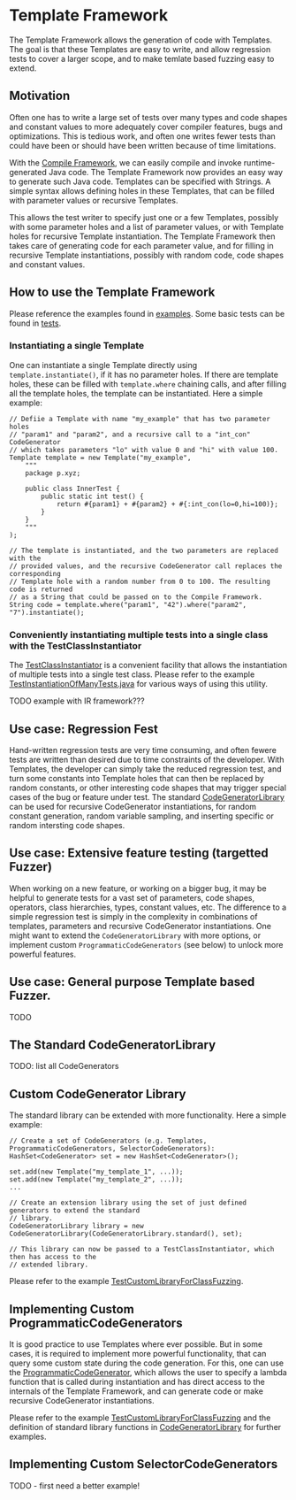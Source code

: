 # Template Framework
The Template Framework allows the generation of code with Templates. The goal is that these Templates are easy to write, and allow regression tests to cover a larger scope, and to make temlate based fuzzing easy to extend.

## Motivation
Often one has to write a large set of tests over many types and code shapes and constant values to more adequately cover compiler features, bugs and optimizations. This is tedious work, and often one writes fewer tests than could have been or should have been written because of time limitations.

With the [Compile Framework](../compile_framework/README.md), we can easily compile and invoke runtime-generated Java code. The Template Framework now provides an easy way to generate such Java code. Templates can be specified with Strings. A simple syntax allows defining holes in these Templates, that can be filled with parameter values or recursive Templates.

This allows the test writer to specify just one or a few Templates, possibly with some parameter holes and a list of parameter values, or with Template holes for recursive Template instantiation. The Template Framework then takes care of generating code for each parameter value, and for filling in recursive Template instantiations, possibly with random code, code shapes and constant values.

## How to use the Template Framework
Please reference the examples found in [examples](../../../testlibrary_tests/template_framework/examples/). Some basic tests can be found in [tests](../../../testlibrary_tests/template_framework/tests/).

### Instantiating a single Template

One can instantiate a single Template directly using `template.instantiate()`, if it has no parameter holes. If there are template holes, these can be filled with `template.where` chaining calls, and after filling all the template holes, the template can be instantiated. Here a simple example:

    // Defiie a Template with name "my_example" that has two parameter holes
    // "param1" and "param2", and a recursive call to a "int_con" CodeGenerator
    // which takes parameters "lo" with value 0 and "hi" with value 100.
    Template template = new Template("my_example",
        """
        package p.xyz;

        public class InnerTest {
            public static int test() {
                return #{param1} + #{param2} + #{:int_con(lo=0,hi=100)};
            }
        }
        """
    );

    // The template is instantiated, and the two parameters are replaced with the
    // provided values, and the recursive CodeGenerator call replaces the corresponding
    // Template hole with a random number from 0 to 100. The resulting code is returned
    // as a String that could be passed on to the Compile Framework.
    String code = template.where("param1", "42").where("param2", "7").instantiate();

### Conveniently instantiating multiple tests into a single class with the TestClassInstantiator

The [TestClassInstantiator](./TestClassInstantiator.java) is a convenient facility that allows the instantiation of multiple tests into a single test class. Please refer to the example [TestInstantiationOfManyTests.java](../../../testlibrary_tests/template_framework/examples/TestInstantiationOfManyTests.java) for various ways of using this utility.

TODO example with IR framework???

## Use case: Regression Fest
Hand-written regression tests are very time consuming, and often fewere tests are written than desired due to time constraints of the developer. With Templates, the developer can simply take the reduced regression test, and turn some constants into Template holes that can then be replaced by random constants, or other interesting code shapes that may trigger special cases of the bug or feature under test. The standard  [CodeGeneratorLibrary](./CodeGeneratorLibrary.java) can be used for recursive CodeGenerator instantiations, for random constant generation, random variable sampling, and inserting specific or random intersting code shapes.

## Use case: Extensive feature testing (targetted Fuzzer)
When working on a new feature, or working on a bigger bug, it may be helpful to generate tests for a vast set of parameters, code shapes, operators, class hierarchies, types, constant values, etc. The difference to a simple regression test is simply in the complexity in combinations of templates, parameters and recursive CodeGenerator instantiations. One might want to extend the `CodeGeneratorLibrary` with more options, or implement custom `ProgrammaticCodeGenerators` (see below) to unlock more powerful features.

## Use case: General purpose Template based Fuzzer.
TODO

## The Standard CodeGeneratorLibrary
TODO: list all CodeGenerators

## Custom CodeGenerator Library
The standard library can be extended with more functionality. Here a simple example:

    // Create a set of CodeGenerators (e.g. Templates, ProgrammaticCodeGenerators, SelectorCodeGenerators):
    HashSet<CodeGenerator> set = new HashSet<CodeGenerator>();

    set.add(new Template("my_template_1", ...));
    set.add(new Template("my_template_2", ...));
    ...

    // Create an extension library using the set of just defined generators to extend the standard
    // library.
    CodeGeneratorLibrary library = new CodeGeneratorLibrary(CodeGeneratorLibrary.standard(), set);

    // This library can now be passed to a TestClassInstantiator, which then has access to the
    // extended library.

Please refer to the example [TestCustomLibraryForClassFuzzing](../../../testlibrary_tests/template_framework/examples/TestCustomLibraryForClassFuzzing.java).

## Implementing Custom ProgrammaticCodeGenerators
It is good practice to use Templates where ever possible. But in some cases, it is required to implement more powerful functionality, that can query some custom state during the code generation. For this, one can use the [ProgrammaticCodeGenerator](./ProgrammaticCodeGenerator.java), which allows the user to specify a lambda function that is called during instantiation and has direct access to the internals of the Template Framework, and can generate code or make recursive CodeGenerator instantiations.

Please refer to the example [TestCustomLibraryForClassFuzzing](../../../testlibrary_tests/template_framework/examples/TestCustomLibraryForClassFuzzing.java) and the definition of standard library functions in [CodeGeneratorLibrary](./CodeGeneratorLibrary.java) for further examples.

## Implementing Custom SelectorCodeGenerators
TODO - first need a better example!
